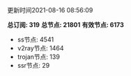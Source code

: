 更新时间2021-08-16 08:56:09

**总订阅: 319**
**总节点: 21801**
**有效节点: 6173**
- ss节点: 4541
- v2ray节点: 1464
- trojan节点: 139
- ssr节点: 29
